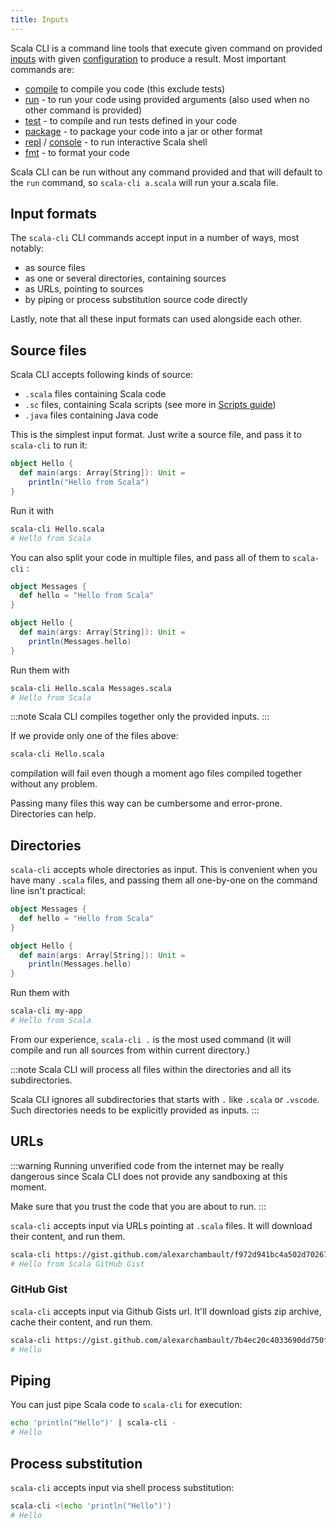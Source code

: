 ```yaml
---
title: Inputs
---
```


Scala CLI is a command line tools that execute given command on provided [inputs](/docs/guides/input) with given [configuration](/docs/guides/configuration) to produce a result. Most important commands are:

  - [compile](/docs/guides/compile) to compile you code (this exclude tests)
  - [run](/docs/guides/run) - to run your code using provided arguments (also used when no other command is provided)
  - [test](/docs/guides/test) - to compile and run tests defined in your code
  - [package](/docs/guides/package) - to package your code into a jar or other format
  - [repl](/docs/guides/repl) / [console](/docs/guides/repl) - to run interactive Scala shell
  - [fmt](/docs/guides/fmt) - to format your code

Scala CLI can be run without any command provided and that will default to the `run` command, so `scala-cli a.scala` will run your a.scala file.

## Input formats

The `scala-cli` CLI commands accept input in a number of ways, most notably:
- as source files
- as one or several directories, containing sources
- as URLs, pointing to sources
- by piping or process substitution source code directly

Lastly, note that all these input formats can used alongside each other.

## Source files

Scala CLI accepts following kinds of source:
 - `.scala` files containing Scala code
 - `.sc` files, containing Scala scripts (see more in [Scripts guide](/docs/guides/scripts))
 - `.java` files containing Java code

This is the simplest input format. Just write a source file, and pass it to
`scala-cli` to run it:

```scala title=Hello.scala
object Hello {
  def main(args: Array[String]): Unit =
    println("Hello from Scala")
}
```

Run it with
```bash
scala-cli Hello.scala
# Hello from Scala
```

You can also split your code in multiple files, and pass all of them to `scala-cli` :

```scala title=Messages.scala
object Messages {
  def hello = "Hello from Scala"
}
```

```scala title=Hello.scala
object Hello {
  def main(args: Array[String]): Unit =
    println(Messages.hello)
}
```

Run them with
```bash
scala-cli Hello.scala Messages.scala
# Hello from Scala
``` 

:::note
Scala CLI compiles together only the provided inputs.
:::

If we provide only one of the files above:

```bash fail
scala-cli Hello.scala
```

compilation will fail even though a moment ago files compiled together without any problem.

Passing many files this way can be cumbersome and error-prone. Directories can help.

## Directories

`scala-cli` accepts whole directories as input. This is convenient when you have many
`.scala` files, and passing them all one-by-one on the command line isn't practical:

```scala title=my-app/Messages.scala
object Messages {
  def hello = "Hello from Scala"
}
```

```scala title=my-app/Hello.scala
object Hello {
  def main(args: Array[String]): Unit =
    println(Messages.hello)
}
```

Run them with
```bash
scala-cli my-app
# Hello from Scala
```

From our experience, `scala-cli .` is the most used command (it will compile and run all sources from within current directory.)

:::note
Scala CLI will process all files within the directories and all its subdirectories.

Scala CLI ignores all subdirectories that starts with `.` like `.scala` or `.vscode`. Such directories needs to be explicitly provided as inputs.
:::
## URLs

:::warning
Running unverified code from the internet may be really dangerous since Scala CLI does not provide any sandboxing at this moment.

Make sure that you trust the code that you are about to run.
:::

`scala-cli` accepts input via URLs pointing at `.scala` files.
It will download their content, and run them.

```bash
scala-cli https://gist.github.com/alexarchambault/f972d941bc4a502d70267cfbbc4d6343/raw/2691c01984c9249936a625a42e29a822a357b0f6/Test.scala
# Hello from Scala GitHub Gist
```

### GitHub Gist

`scala-cli` accepts input via Github Gists url.
It'll download gists zip archive, cache their content, and run them.

```bash
scala-cli https://gist.github.com/alexarchambault/7b4ec20c4033690dd750ffd601e540ec
# Hello
```

## Piping

You can just pipe Scala code to `scala-cli` for execution:
```bash
echo 'println("Hello")' | scala-cli -
# Hello
```

## Process substitution

`scala-cli` accepts input via shell process substitution:
```bash
scala-cli <(echo 'println("Hello")')
# Hello
```